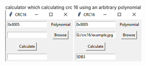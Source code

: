 calculator which calculating crc 16 using an arbitrary polynomial
![Alt text](image.png)
![Alt text](image-1.png)